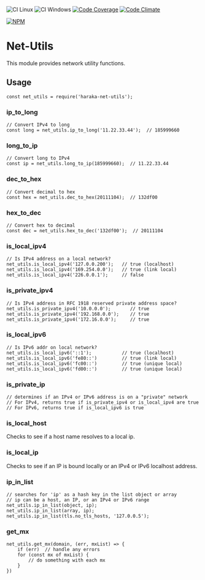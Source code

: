 ![CI Linux][ci-img]
![CI Windows][ci-win-img]
[![Code Coverage][cov-img]][cov-url]
[![Code Climate][clim-img]][clim-url]

[![NPM][npm-img]][npm-url]

# Net-Utils

This module provides network utility functions.

## Usage

    const net_utils = require('haraka-net-utils');

### ip_to_long

    // Convert IPv4 to long
    const long = net_utils.ip_to_long('11.22.33.44');  // 185999660

### long_to_ip

    // Convert long to IPv4
    const ip = net_utils.long_to_ip(185999660);  // 11.22.33.44

### dec_to_hex

    // Convert decimal to hex
    const hex = net_utils.dec_to_hex(20111104);  // 132df00

### hex_to_dec

    // Convert hex to decimal
    const dec = net_utils.hex_to_dec('132df00');  // 20111104

### is_local_ipv4

    // Is IPv4 address on a local network?
    net_utils.is_local_ipv4('127.0.0.200');   // true (localhost)
    net_utils.is_local_ipv4('169.254.0.0');   // true (link local)
    net_utils.is_local_ipv4('226.0.0.1');     // false

### is_private_ipv4

    // Is IPv4 address in RFC 1918 reserved private address space?
    net_utils.is_private_ipv4('10.0.0.0');       // true
    net_utils.is_private_ipv4('192.168.0.0');    // true
    net_utils.is_private_ipv4('172.16.0.0');     // true

### is_local_ipv6

    // Is IPv6 addr on local network?
    net_utils.is_local_ipv6('::1');           // true (localhost)
    net_utils.is_local_ipv6('fe80::')         // true (link local)
    net_utils.is_local_ipv6('fc00::')         // true (unique local)
    net_utils.is_local_ipv6('fd00::')         // true (unique local)

### is_private_ip

    // determines if an IPv4 or IPv6 address is on a "private" network
    // For IPv4, returns true if is_private_ipv4 or is_local_ipv4 are true
    // For IPv6, returns true if is_local_ipv6 is true

### is_local_host

Checks to see if a host name resolves to a local ip.

### is_local_ip

Checks to see if an IP is bound locally or an IPv4 or IPv6 localhost address.

### ip_in_list

    // searches for 'ip' as a hash key in the list object or array
    // ip can be a host, an IP, or an IPv4 or IPv6 range
    net_utils.ip_in_list(object, ip);
    net_utils.ip_in_list(array, ip);
    net_utils.ip_in_list(tls.no_tls_hosts, '127.0.0.5');

### get_mx

    net_utils.get_mx(domain, (err, mxList) => {
        if (err)  // handle any errors
        for (const mx of mxList) {
            // do something with each mx
        }
    })


[ci-img]: https://github.com/haraka/haraka-net-utils/workflows/CI%20Linux/badge.svg
[ci-win-img]: https://github.com/haraka/haraka-net-utils/workflows/CI%20Windows/badge.svg
[cov-img]: https://codecov.io/github/haraka/haraka-net-utils/coverage.svg
[cov-url]: https://codecov.io/github/haraka/haraka-net-utils
[clim-img]: https://codeclimate.com/github/haraka/haraka-net-utils/badges/gpa.svg
[clim-url]: https://codeclimate.com/github/haraka/haraka-net-utils
[npm-img]: https://nodei.co/npm/haraka-net-utils.png
[npm-url]: https://www.npmjs.com/package/haraka-net-utils
